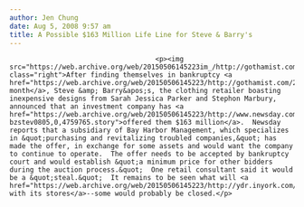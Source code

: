 ```yaml
---
author: Jen Chung
date: Aug 5, 2008 9:57 am
title: A Possible $163 Million Life Line for Steve & Barry's
---
```


	
										<p><img src="https://web.archive.org/web/20150506145223im_/http://gothamist.com/attachments/jen/2008_07_bitten.jpg" class="right">After finding themselves in bankruptcy <a href="https://web.archive.org/web/20150506145223/http://gothamist.com/2008/07/09/did_898_dresses_do_steve_barrys_in.php">last month</a>, Steve &amp; Barry&apos;s, the clothing retailer boasting inexpensive designs from Sarah Jessica Parker and Stephon Marbury, announced that an investment company has <a href="https://web.archive.org/web/20150506145223/http://www.newsday.com/business/ny-bzstev0805,0,4759765.story">offered them $163 million</a>.  Newsday reports that a subsidiary of Bay Harbor Management, which specializes in &quot;purchasing and revitalizing troubled companies,&quot; has made the offer, in exchange for some assets and would want the company to continue to operate.  The offer needs to be accepted by bankruptcy court and would establish &quot;a minimum price for other bidders during the auction process.&quot;  One retail consultant said it would be a &quot;steal.&quot;  It remains to be seen what will <a href="https://web.archive.org/web/20150506145223/http://ydr.inyork.com/ci_10098211">happen with its stores</a>--some would probably be closed.</p>					
										
									
				